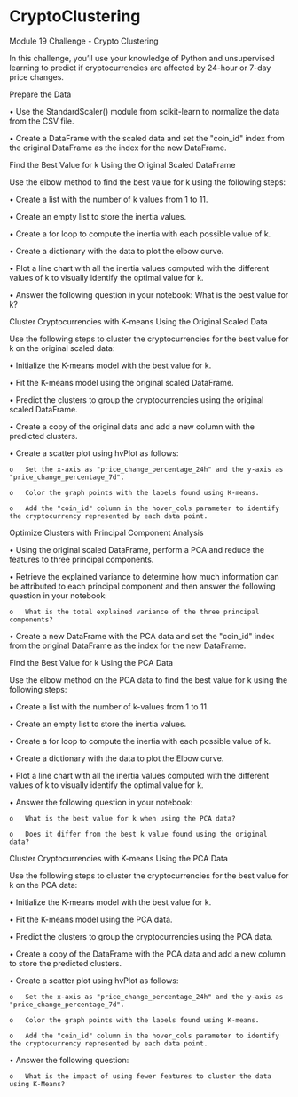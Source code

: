 # CryptoClustering
Module 19 Challenge - Crypto Clustering

In this challenge, you’ll use your knowledge of Python and unsupervised learning to predict if cryptocurrencies are affected by 24-hour or 7-day price changes.


Prepare the Data

  •	Use the StandardScaler() module from scikit-learn to normalize the data from the CSV file.

  •	Create a DataFrame with the scaled data and set the "coin_id" index from the original DataFrame as the index for the new DataFrame.


Find the Best Value for k Using the Original Scaled DataFrame

Use the elbow method to find the best value for k using the following steps:

  •	Create a list with the number of k values from 1 to 11.

  •	Create an empty list to store the inertia values.

  •	Create a for loop to compute the inertia with each possible value of k.

  •	Create a dictionary with the data to plot the elbow curve.

  •	Plot a line chart with all the inertia values computed with the different values of k to visually identify the optimal value for k.

  •	Answer the following question in your notebook: What is the best value for k?


Cluster Cryptocurrencies with K-means Using the Original Scaled Data

Use the following steps to cluster the cryptocurrencies for the best value for k on the original scaled data:

  •	Initialize the K-means model with the best value for k.

  •	Fit the K-means model using the original scaled DataFrame.

  •	Predict the clusters to group the cryptocurrencies using the original scaled DataFrame.

  •	Create a copy of the original data and add a new column with the predicted clusters.

  •	Create a scatter plot using hvPlot as follows:

    o	Set the x-axis as "price_change_percentage_24h" and the y-axis as "price_change_percentage_7d".

    o	Color the graph points with the labels found using K-means.

    o	Add the "coin_id" column in the hover_cols parameter to identify the cryptocurrency represented by each data point.


Optimize Clusters with Principal Component Analysis

  •	Using the original scaled DataFrame, perform a PCA and reduce the features to three principal components.

  •	Retrieve the explained variance to determine how much information can be attributed to each principal component and then answer the following question in your notebook:

    o	What is the total explained variance of the three principal components?

  •	Create a new DataFrame with the PCA data and set the "coin_id" index from the original DataFrame as the index for the new DataFrame.

Find the Best Value for k Using the PCA Data

Use the elbow method on the PCA data to find the best value for k using the following steps:

  •	Create a list with the number of k-values from 1 to 11.

  •	Create an empty list to store the inertia values.

  •	Create a for loop to compute the inertia with each possible value of k.

  •	Create a dictionary with the data to plot the Elbow curve.

  •	Plot a line chart with all the inertia values computed with the different values of k to visually identify the optimal value for k.

  •	Answer the following question in your notebook:

    o	What is the best value for k when using the PCA data?

    o	Does it differ from the best k value found using the original data?


Cluster Cryptocurrencies with K-means Using the PCA Data

Use the following steps to cluster the cryptocurrencies for the best value for k on the PCA data:

  •	Initialize the K-means model with the best value for k.

  •	Fit the K-means model using the PCA data.

  •	Predict the clusters to group the cryptocurrencies using the PCA data.

  •	Create a copy of the DataFrame with the PCA data and add a new column to store the predicted clusters.

  •	Create a scatter plot using hvPlot as follows:

    o	Set the x-axis as "price_change_percentage_24h" and the y-axis as "price_change_percentage_7d".

    o	Color the graph points with the labels found using K-means.

    o	Add the "coin_id" column in the hover_cols parameter to identify the cryptocurrency represented by each data point.

  •	Answer the following question:

    o	What is the impact of using fewer features to cluster the data using K-Means?
